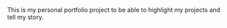 This is my personal portfolio project to be able to highlight my projects and tell my story. 
```




